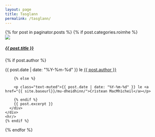 ```yaml
---
layout: page
title: Tasglann
permalink: /tasglann/
---
```


<div class="container">
  {% for post in paginator.posts %}
  {% if post.categories.roimhe %}
    <div class="row">
      <div class="col-md-3">
        <a href="{{ site.baseurl }}{{ post.url }}"><img src="{{ post.image }}" class="index-image"></a>
      </div>
      <div class="col-md-9">
        <h5 class="post-title"><a href="{{ site.baseurl }}{{ post.url }}">{{ post.title }}</a></h5>
        {% if post.author %}
        <p class="text-muted">{{ post.date | date: "%Y-%m-%d" }} le <a href="{{ post.author_url }}">{{ post.author }}</a></p>

        {% else %}

        <p class="text-muted">{{ post.date | date: "%Y-%m-%d" }} le <a href="{{ site.baseurl}}/mu-dheidhinn/">Crìstean MacMhìcheil</a></p>

        {% endif %}
        {{ post.excerpt }}
      </div>
    </div>
    <hr/>
    {% endif %}
  {% endfor %}
</div>

